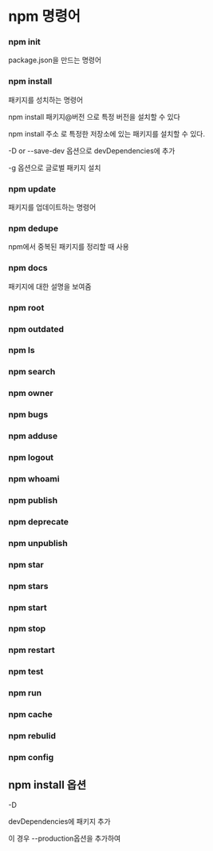 # npm 명령어

### npm init

package.json을 만드는 명령어

### npm install

패키지를 성치하는 명령어

npm install 패키지@버전 으로 특정 버전을 설치할 수 있다

npm install 주소 로 특정한 저장소에 있는 패키지를 설치할 수 있다.

-D or --save-dev 옵션으로 devDependencies에 추가

-g 옵션으로 글로벌 패키지 설치

### npm update

패키지를 업데이트하는 명령어

### npm dedupe

npm에서 중복된 패키지를 정리할 때 사용

### npm docs

패키지에 대한 설명을 보여줌

### npm root

### npm outdated

### npm ls

### npm search

### npm owner

### npm bugs

### npm adduse

### npm logout

### npm whoami

### npm publish

### npm deprecate

### npm unpublish

### npm star

### npm stars

### npm start

### npm stop

### npm restart

### npm test

### npm run

### npm cache

### npm rebulid

### npm config



## npm install 옵션

-D

devDependencies에 패키지 추가

이 경우 --production옵션을 추가하여
